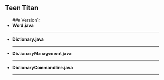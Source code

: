 ## Teen Titan
<ul>
### Version1:
	<li>
      <b>Word.java</b><hr>
  </li>
  <li>
      <b>Dictionary.java</b><hr>
  </li>
  <li>
      <b>DictionaryManagement.java</b><hr>
  </li>
   <li>
      <b>DictionaryCommandline.java</b><hr>
  </li>
</ul>

